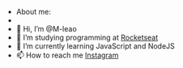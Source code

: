 - About me:
- 
- 👋 Hi, I’m @M-leao
- 👀 I’m studying programming at <a href="https://www.rocketseat.com.br/">Rocketseat </a>
- 🌱 I’m currently learning JavaScript and NodeJS
- 📫 How to reach me <a href="https://www.instagram.com/matheus_leaao/">Instagram </a>

<!---
M-leao/M-leao is a ✨ special ✨ repository because its `README.md` (this file) appears on your GitHub profile.
You can click the Preview link to take a look at your changes.
--->

